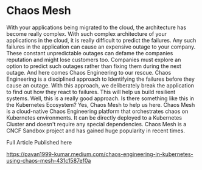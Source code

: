 # Chaos Mesh
With your applications being migrated to the cloud, the architecture has become really complex. With such complex architecture of your applications in the cloud, it is really difficult to predict the failures. Any such failures in the application can cause an expensive outage to your company. These constant unpredictable outages can defame the companies reputation and might lose customers too. Companies must explore an option to predict such outages rather than fixing them during the next outage. And here comes Chaos Engineering to our rescue. Chaos Engineering is a disciplined approach to Identifying the failures before they cause an outage. With this approach, we deliberately break the application to find out how they react to failures. This will help us build resilient systems. Well, this is a really good approach. Is there something like this in the Kubernetes Ecosystem? Yes, Chaos Mesh to help us here. Chaos Mesh is a cloud-native Chaos Engineering platform that orchestrates chaos on Kubernetes environments. It can be directly deployed to a Kubernetes Cluster and doesn't require any special dependencies. Chaos Mesh is a CNCF Sandbox project and has gained huge popularity in recent times.

Full Article Published here 

https://pavan1999-kumar.medium.com/chaos-engineering-in-kubernetes-using-chaos-mesh-431c1587ef0a
